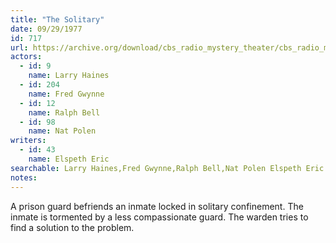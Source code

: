 ```yaml
---
title: "The Solitary"
date: 09/29/1977
id: 717
url: https://archive.org/download/cbs_radio_mystery_theater/cbs_radio_mystery_theater-0701-0750.zip/cbs_radio_mystery_theater-0701-0750%2Fcbsrmt_0717_the_solitary.mp3
actors:  
  - id: 9
    name: Larry Haines  
  - id: 204
    name: Fred Gwynne  
  - id: 12
    name: Ralph Bell  
  - id: 98
    name: Nat Polen
writers:  
  - id: 43
    name: Elspeth Eric
searchable: Larry Haines,Fred Gwynne,Ralph Bell,Nat Polen Elspeth Eric
notes:  
---
```

A prison guard befriends an inmate locked in solitary confinement. The inmate is tormented by a less compassionate guard. The warden tries to find a solution to the problem.